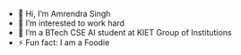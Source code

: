 - 👋 Hi, I’m Amrendra Singh
- 👀 I’m interested to work hard
- 🌱 I’m a BTech CSE AI student at KIET Group of Institutions 
- ⚡ Fun fact: I am a Foodie

<!---
Amrendra21/Amrendra21 is a ✨ special ✨ repository because its `README.md` (this file) appears on your GitHub profile.
You can click the Preview link to take a look at your changes.
--->
